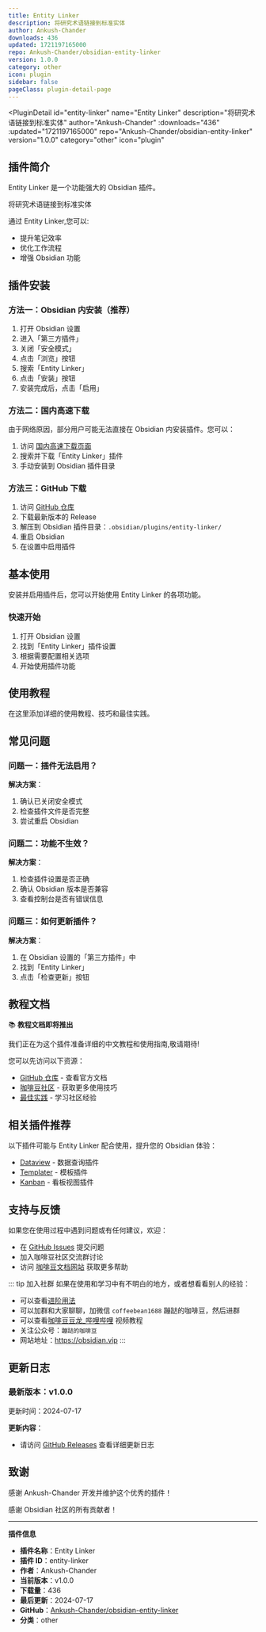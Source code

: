```yaml
---
title: Entity Linker
description: 将研究术语链接到标准实体
author: Ankush-Chander
downloads: 436
updated: 1721197165000
repo: Ankush-Chander/obsidian-entity-linker
version: 1.0.0
category: other
icon: plugin
sidebar: false
pageClass: plugin-detail-page
---
```


<PluginDetail
  id="entity-linker"
  name="Entity Linker"
  description="将研究术语链接到标准实体"
  author="Ankush-Chander"
  :downloads="436"
  :updated="1721197165000"
  repo="Ankush-Chander/obsidian-entity-linker"
  version="1.0.0"
  category="other"
  icon="plugin"
>

<!-- AUTO_GENERATED_START -->
## 插件简介

Entity Linker 是一个功能强大的 Obsidian 插件。

将研究术语链接到标准实体

通过 Entity Linker,您可以:

- 提升笔记效率
- 优化工作流程
- 增强 Obsidian 功能

<!-- AUTO_GENERATED_END -->

<!-- AUTO_GENERATED_START -->
## 插件安装

### 方法一：Obsidian 内安装（推荐）

1. 打开 Obsidian 设置
2. 进入「第三方插件」
3. 关闭「安全模式」
4. 点击「浏览」按钮
5. 搜索「Entity Linker」
6. 点击「安装」按钮
7. 安装完成后，点击「启用」

### 方法二：国内高速下载

由于网络原因，部分用户可能无法直接在 Obsidian 内安装插件。您可以：

1. 访问 [国内高速下载页面](/zh/documentation/obsidian-plugins-download.html)
2. 搜索并下载「Entity Linker」插件
3. 手动安装到 Obsidian 插件目录

### 方法三：GitHub 下载

1. 访问 [GitHub 仓库](https://github.com/Ankush-Chander/obsidian-entity-linker)
2. 下载最新版本的 Release
3. 解压到 Obsidian 插件目录：`.obsidian/plugins/entity-linker/`
4. 重启 Obsidian
5. 在设置中启用插件

## 基本使用

安装并启用插件后，您可以开始使用 Entity Linker 的各项功能。

### 快速开始

1. 打开 Obsidian 设置
2. 找到「Entity Linker」插件设置
3. 根据需要配置相关选项
4. 开始使用插件功能

<!-- AUTO_GENERATED_END -->

<!-- CUSTOM_CONTENT_START:tutorial -->
## 使用教程

在这里添加详细的使用教程、技巧和最佳实践。

<!-- CUSTOM_CONTENT_END:tutorial -->

<!-- SHARED_CONTENT_START -->
## 常见问题

### 问题一：插件无法启用？

**解决方案**：
1. 确认已关闭安全模式
2. 检查插件文件是否完整
3. 尝试重启 Obsidian

### 问题二：功能不生效？

**解决方案**：
1. 检查插件设置是否正确
2. 确认 Obsidian 版本是否兼容
3. 查看控制台是否有错误信息

### 问题三：如何更新插件？

**解决方案**：
1. 在 Obsidian 设置的「第三方插件」中
2. 找到「Entity Linker」
3. 点击「检查更新」按钮

## 教程文档

📚 **教程文档即将推出**

我们正在为这个插件准备详细的中文教程和使用指南,敬请期待!

您可以先访问以下资源：
- [GitHub 仓库](https://github.com/Ankush-Chander/obsidian-entity-linker) - 查看官方文档
- [咖啡豆社区](/zh/bases/) - 获取更多使用技巧
- [最佳实践](/zh/best-practices/) - 学习社区经验

## 相关插件推荐

以下插件可能与 Entity Linker 配合使用，提升您的 Obsidian 体验：

- [Dataview](/zh/plugins/dataview.html) - 数据查询插件
- [Templater](/zh/plugins/templater-obsidian.html) - 模板插件
- [Kanban](/zh/plugins/obsidian-kanban.html) - 看板视图插件

## 支持与反馈

如果您在使用过程中遇到问题或有任何建议，欢迎：

- 在 [GitHub Issues](https://github.com/Ankush-Chander/obsidian-entity-linker/issues) 提交问题
- 加入咖啡豆社区交流群讨论
- 访问 [咖啡豆文档网站](https://obsidian.vip) 获取更多帮助

::: tip 加入社群
如果在使用和学习中有不明白的地方，或者想看看别人的经验：
- 可以查看[进阶用法](/zh/advanced)
- 可以加群和大家聊聊，加微信 `coffeebean1688` 蹦跶的咖啡豆，然后进群
- 可以查看[咖啡豆豆龙_哔哩哔哩](https://space.bilibili.com/618777356) 视频教程
- 关注公众号：`蹦跶的咖啡豆`
- 网站地址：https://obsidian.vip
:::
<!-- SHARED_CONTENT_END -->

<!-- AUTO_GENERATED_START -->
## 更新日志

### 最新版本：v1.0.0

更新时间：2024-07-17

**更新内容**：
- 请访问 [GitHub Releases](https://github.com/Ankush-Chander/obsidian-entity-linker/releases) 查看详细更新日志

## 致谢

感谢 Ankush-Chander 开发并维护这个优秀的插件！

感谢 Obsidian 社区的所有贡献者！

---

**插件信息**
- **插件名称**：Entity Linker
- **插件 ID**：entity-linker
- **作者**：Ankush-Chander
- **当前版本**：v1.0.0
- **下载量**：436
- **最后更新**：2024-07-17
- **GitHub**：[Ankush-Chander/obsidian-entity-linker](https://github.com/Ankush-Chander/obsidian-entity-linker)
- **分类**：other
<!-- AUTO_GENERATED_END -->

</PluginDetail>

